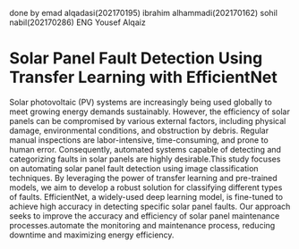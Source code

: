
done by emad alqadasi(202170195)
ibrahim alhammadi(202170162)
sohil nabil(202170286)
ENG Yousef Alqaiz
# Solar Panel Fault Detection Using Transfer Learning with EfficientNet



Solar photovoltaic (PV) systems are increasingly being used globally to meet growing energy demands sustainably. However, the efficiency of solar panels can be compromised by various external factors, including physical damage, environmental conditions, and obstruction by debris. Regular manual inspections are labor-intensive, time-consuming, and prone to human error. Consequently, automated systems capable of detecting and categorizing faults in solar panels are highly desirable.This study focuses on automating solar panel fault detection using image classification techniques. By leveraging the power of transfer learning and pre-trained models, we aim to develop a robust solution for classifying different types of faults. EfficientNet, a widely-used deep learning model, is fine-tuned to achieve high accuracy in detecting specific solar panel faults. Our approach seeks to improve the accuracy and efficiency of solar panel maintenance processes.automate the monitoring and maintenance process, reducing downtime and maximizing energy efficiency.
